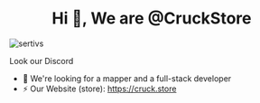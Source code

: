 <h1 align="center">Hi 👋, We are @CruckStore</h1>

<p align="left"> <img src="https://komarev.com/ghpvc/?username=CruckStore&label=Profile%20views&color=0e75b6&style=flat" alt="sertivs" /> </p>


Look our Discord


- 💞️ We're looking for a mapper and a full-stack developer 
- ⚡ Our Website (store): https://cruck.store
